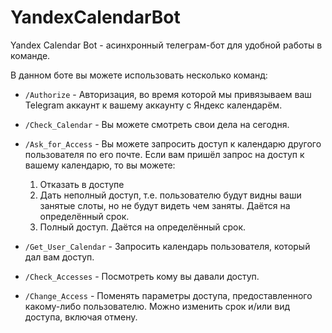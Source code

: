# YandexCalendarBot

Yandex Calendar Bot - асинхронный телеграм-бот для удобной работы в команде.

В данном боте вы можете использовать несколько команд:

  - `/Authorize` - Авторизация, во время которой мы привязываем ваш Telegram аккаунт к вашему аккаунту с Яндекс календарём.
  
  - `/Check_Calendar` - Вы можете смотреть свои дела на сегодня.
  
  - `/Ask_for_Access` - Вы можете запросить доступ к календарю другого пользователя по его почте. Если вам пришёл запрос на доступ к вашему календарю, то вы можете:
  
    1. Отказать в доступе
    2. Дать неполный доступ, т.е. пользователю будут видны ваши занятые слоты, но не будут видеть чем заняты. Даётся на определённый срок.
    3. Полный доступ. Даётся на определённый срок.
  
  - `/Get_User_Calendar` - Запросить календарь пользователя, который дал вам доступ.
  
  - `/Check_Accesses` - Посмотреть кому вы давали доступ.
  
  - `/Change_Access` - Поменять параметры доступа, предоставленного какому-либо пользователю. Можно изменить срок и/или вид доступа, включая отмену.

